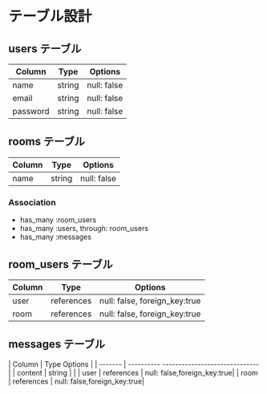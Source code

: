 # テーブル設計

## users テーブル

| Column   | Type   | Options     |
| -------- | ------ | ----------- |
| name     | string | null: false |
| email    | string | null: false |
| password | string | null: false |

## rooms テーブル

| Column | Type   | Options     |
| ------ | ------ | ----------- |
| name   | string | null: false |

### Association

- has_many :room_users
- has_many :users, through: room_users
- has_many :messages


## room_users テーブル

| Column | Type       |Options                       |
| ------ | ---------- |------------------------------|
| user   | references | null: false, foreign_key:true|
| room   | references | null: false, foreign_key:true|

## messages テーブル

| Column  | Type       Options                       |
| ------- | ---------- ------------------------------|
| content | string   |                               |
| user    | references | null: false,foreign_key:true|
| room    | references | null: false,foreign_key:true|


